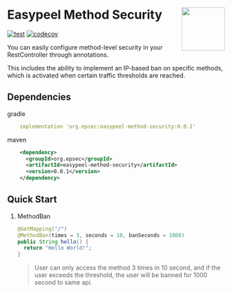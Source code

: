 # <img src="https://github.com/easypeel-security/spring-method-ban/assets/13290706/0d83c171-4f62-44b3-8a36-e3a86898b954" align="right" width="100">Easypeel Method Security

[![test](https://github.com/easypeel-security/easypeel-method-security/actions/workflows/on-push.yml/badge.svg)](https://github.com/easypeel-security/easypeel-method-security/actions/workflows/on-push.yml)
[![codecov](https://codecov.io/gh/easypeel-security/easypeel-method-security/graph/badge.svg?token=9FUJAWJB5W)](https://codecov.io/gh/easypeel-security/easypeel-method-security)

You can easily configure method-level security in your
RestController through annotations.

This includes the ability to implement an IP-based ban on
specific methods, which is activated when certain traffic thresholds are reached.

## Dependencies

gradle
```yml
    implementation 'org.epsec:easypeel-method-security:0.0.1'
```

maven
```xml
    <dependency>
      <groupId>org.epsec</groupId>
      <artifactId>easypeel-method-security</artifactId>
      <version>0.0.1</version>
    </dependency>
```

## Quick Start

1. MethodBan

    ```java
    @GetMapping("/")
    @MethodBan(times = 3, seconds = 10, banSeconds = 1000)
    public String hello() {
      return "Hello World!";
    }
    ```
   
    > User can only access the method 3 times in 10 second, and if the user exceeds the threshold, the user will be banned for 1000 second to same api.


